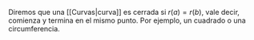 
Diremos que una [[Curvas|curva]] es cerrada si $r(a)=r(b)$, vale decir, comienza y termina en el mismo punto. Por ejemplo, un cuadrado o una circumferencia. 
